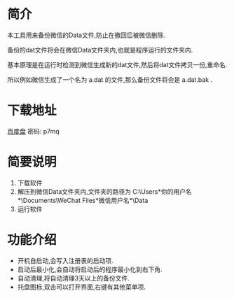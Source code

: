 # 简介
本工具用来备份微信的Data文件,防止在撤回后被微信删除.

备份的dat文件将会在微信Data文件夹内,也就是程序运行的文件夹内.

基本原理是在运行时检测到微信生成新的dat文件,然后将dat文件拷贝一份,重命名.

所以例如微信生成了一个名为 a.dat 的文件,那么备份文件将会是 a.dat.bak .

# 下载地址
[百度盘](http://pan.baidu.com/s/1c2EBb3M) 密码: p7mq

# 简要说明
1. 下载软件
2. 解压到微信Data文件夹内,文件夹的路径为 C:\Users\*你的用户名*\Documents\WeChat Files\*微信用户名*\Data
3. 运行软件

# 功能介绍
- 开机自启动,会写入注册表的启动项.
- 启动后最小化,会自动将启动后的程序最小化到右下角.
- 自动清理,将自动清理3天以上的备份文件.
- 托盘图标,双击可以打开界面,右键有其他菜单项.